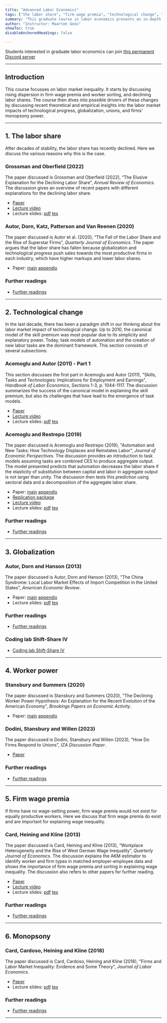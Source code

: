 ```yaml
---
title: "Advanced Labor Economics"
tags: ["the labor share", "firm wage premia", "technological change", "automation", "globalization", "worker power", "monopsony"]
summary: "This graduate course in labor economics presents an in-depth overview of recent research in labor economics focussing on inequality, technological change, globalization, unions, and monopsony. The course discusses the most recent theories as well as recent advances in empirical research designs."
author: "Instructor: Maarten Goos"
showToc: true
disableAnchoredHeadings: false

---
```


Students interested in graduate labor economics can join [this permanent Discord server](https://discord.gg/v7rTMh4q)

---

## Introduction

This course focusses on labor market inequality. It starts by discussing rising dispersion in firm wage premia and worker sorting, and declining labor shares. The course then dives into possible drivers of these changes by discussing recent theoretical and empirical insights into the labor market impacts of technological progress, globalization, unions, and firms' monopsony power. 

---

## 1. The labor share

After decades of stability, the labor share has recently declined. Here we discuss the various reasons why this is the case.

### Grossman and Oberfield (2022)
The paper discussed is Grossman and Oberfield (2022), “The Elusive Explanation for the Declining Labor Share”, <i>Annual Review of Economics</i>. The discussion gives an overview of recent papers with different explanations for the declining labor share.
+ [Paper](https://github.com/MaartenGoos/graduate_labor/blob/1c7855192f5c8bb937b6948c0a303c2b23ae1e62/labor_share/202204_GrossmanOberfield/202204-GrossmanOberfield.pdf)
+ [Lecture video](https://youtu.be/vho5rY_JKCM)
+ Lecture slides: [pdf](https://github.com/MaartenGoos/graduate_labor/blob/1c7855192f5c8bb937b6948c0a303c2b23ae1e62/labor_share/202204_GrossmanOberfield/slides/202204-GrossmanOberfield-slides.pdf) [tex](https://github.com/MaartenGoos/graduate_labor/tree/1c7855192f5c8bb937b6948c0a303c2b23ae1e62/labor_share/202204_GrossmanOberfield/slides/tex)

### Autor, Dorn, Katz, Patterson and Van Reenen (2020)
The paper discussed is Autor et al. (2020), “The Fall of the Labor Share and the Rise of Superstar Firms”, <i>Quarterly Journal of Economics</i>. The paper argues that the labor share has fallen because globalization and technological progress push sales towards the most productive firms in each industry, which have higher markups and lower labor shares.
+ Paper: [main](https://github.com/MaartenGoos/graduate_labor/blob/1c7855192f5c8bb937b6948c0a303c2b23ae1e62/labor_share/202005_Autoretal/202005-Autoretal.pdf)
[appendix](https://github.com/MaartenGoos/graduate_labor/blob/1c7855192f5c8bb937b6948c0a303c2b23ae1e62/labor_share/202005_Autoretal/202005-Autoretal-Appendix.pdf)

### Further readings 
+ [Further readings](https://github.com/MaartenGoos/graduate_labor/tree/1c7855192f5c8bb937b6948c0a303c2b23ae1e62/labor_share/papers)

---

## 2. Technological change

In the last decade, there has been a paradigm shift in our thinking about the labor market impact of technological change. Up to 2010, the canonical model of the skill premium was most popular due to its simplicity and explanatory power. Today, task models of automation and the creation of new labor tasks are the dominant framework. This section consists of several subsections:

### Acemoglu and Autor (2011) - Part 1
This section discusses the first part in Acemoglu and Autor (2011), "Skills, Tasks and Technologies: Implications for Employment and Earnings", <i>Handbook of Labor Economics</i>, Sections 1-3, p. 1044-1117. The discussion summarizes the success of the canonical model in explaining the skill premium, but also its challenges that have lead to the emergence of task models.
+ [Paper](https://github.com/MaartenGoos/graduate_labor/blob/1c7855192f5c8bb937b6948c0a303c2b23ae1e62/technological_change/201101_AcemogluAutor/201101-AcemogluAutor-part%201.pdf)
+ [Lecture video](https://www.youtube.com/watch?v=bwJg4OnPHvU)
+ Lecture slides: [pdf](https://github.com/MaartenGoos/graduate_labor/blob/1c7855192f5c8bb937b6948c0a303c2b23ae1e62/technological_change/201101_AcemogluAutor/slides/201101-AcemogluAutor-P1-slides.pdf) [tex](https://github.com/MaartenGoos/graduate_labor/tree/1c7855192f5c8bb937b6948c0a303c2b23ae1e62/technological_change/201101_AcemogluAutor/slides/tex)

### Acemoglu and Restrepo (2019)
The paper discussed is Acemoglu and Restrepo (2019), "Automation and New Tasks: How Technology Displaces and Reinstates Labor", <i>Journal of Economic Perspectives</i>. The discussion provides an introduction to task models assuming tasks are combined CES to produce aggregate output. The model presented predicts that automation decreases the labor share if the elasticity of substitution between capital and labor in aggregate output is not larger than unity. The discussion then tests this prediction using sectoral data and a decomposition of the aggregate labor share. 
+ Paper: [main](https://github.com/MaartenGoos/graduate_labor/blob/1c7855192f5c8bb937b6948c0a303c2b23ae1e62/technological_change/201904_AcemogluRestrepo/201904-AcemogluRestrepo.pdf) [appendix](https://github.com/MaartenGoos/graduate_labor/blob/1c7855192f5c8bb937b6948c0a303c2b23ae1e62/technological_change/201904_AcemogluRestrepo/201904-AcemogluRestrepo-appendix.pdf)
+ [Replication package](https://github.com/MaartenGoos/graduate_labor/tree/1c7855192f5c8bb937b6948c0a303c2b23ae1e62/technological_change/201904_AcemogluRestrepo/data)
+ [Lecture video](https://www.youtube.com/watch?v=Nio5W6VNwcw&t=22s)
+ Lecture slides: [pdf](https://github.com/MaartenGoos/graduate_labor/blob/1c7855192f5c8bb937b6948c0a303c2b23ae1e62/technological_change/201904_AcemogluRestrepo/slides/201904-AcemogluRestrepo-slides.pdf) [tex](https://github.com/MaartenGoos/graduate_labor/tree/1c7855192f5c8bb937b6948c0a303c2b23ae1e62/technological_change/201904_AcemogluRestrepo/slides/tex)

### Further readings 
+ [Further readings](https://github.com/MaartenGoos/graduate_labor/tree/1c7855192f5c8bb937b6948c0a303c2b23ae1e62/technological_change/papers)

---

## 3. Globalization

### Autor, Dorn and Hanson (2013)
The paper discussed is Autor, Dorn and Hanson (2013), "The China Syndrome: Local Labor Market Effects of Import Competition in the United States", <i>American Economic Review</i>.
+ Paper: [main](https://github.com/MaartenGoos/graduate_labor/blob/master/globalization/201310_AutorDornHanson/201310-AutorDornHanson.pdf) [appendix](https://github.com/MaartenGoos/graduate_labor/blob/5cd1ce9987c8c3b56e561701e3de4fd2773f315d/globalization/201310_AutorDornHanson/201310-AutorDornHanson-Appendix.pdf)
+ Lecture slides: [pdf](https://github.com/MaartenGoos/graduate_labor/blob/56f4072d9cdcbe8c76fa291f50908d05d9d25d23/globalization/201310_AutorDornHanson/slides/201310-AutorDornHanson-slides.pdf) [tex](https://github.com/MaartenGoos/graduate_labor/tree/56f4072d9cdcbe8c76fa291f50908d05d9d25d23/globalization/201310_AutorDornHanson/slides/tex)

### Further readings 
+ [Further readings](https://github.com/MaartenGoos/graduate_labor/tree/master/globalization/papers)

### Coding lab Shift-Share IV 
+ [Coding lab Shift-Share IV](https://github.com/Mixtape-Sessions/Shift-Share/tree/main/Lab)

---

## 4. Worker power 

### Stansbury and Summers (2020)
The paper discussed is Stansbury and Summers (2020), "The Declining Worker Power Hypothesis: An Explanation for the Recent Evolution of the American Economy", <i>Brookings Papers on Economic Activity</i>.
+ Paper: [main](https://github.com/MaartenGoos/graduate_labor/blob/5cd1ce9987c8c3b56e561701e3de4fd2773f315d/unions/202003_StansburrySummers/202003-StansburySummers.pdf) [appendix](https://github.com/MaartenGoos/graduate_labor/blob/5cd1ce9987c8c3b56e561701e3de4fd2773f315d/unions/202003_StansburrySummers/202003-StansburrySummers-Appendix.pdf)

### Dodini, Stansbury and Willen (2023)
The paper discussed is Dodini, Stansbury and Willen (2023), "How Do Firms Respond to Unions", <i>IZA Discussion Paper</i>.
+ [Paper](https://github.com/MaartenGoos/graduate_labor/blob/5cd1ce9987c8c3b56e561701e3de4fd2773f315d/unions/202312-DodiniStansburyWillen/202312-DodiniStansburyWillen.pdf) 

### Further readings 
+ [Further readings](https://github.com/MaartenGoos/graduate_labor/tree/5cd1ce9987c8c3b56e561701e3de4fd2773f315d/unions/papers)

---

## 5. Firm wage premia

If firms have no wage-setting power, firm wage premia would not exist for equally productive workers. Here we discuss that firm wage premia do exist and are important for explaining wage inequality. 

### Card, Heining and Kline (2013)
The paper discussed is Card, Heining and Kline (2013), “Workplace Heterogeneity and the Rise of West German Wage Inequality”, <i>Quarterly Journal of Economics</i>. The discussion explains the AKM estimator to identify worker and firm types in matched employer-employee data and shows the importance of firm wage premia and sorting in explaining wage inequality. The discussion also refers to other papers for further reading. 
+ [Paper](https://github.com/MaartenGoos/graduate_labor/blob/1c7855192f5c8bb937b6948c0a303c2b23ae1e62/firm_wage_premia/201308_CardHeiningKline/201308-CardHeiningKline.pdf)
+ [Lecture video](https://youtu.be/pfegOG4l3jc)
+ Lecture slides: [pdf](https://github.com/MaartenGoos/graduate_labor/blob/1c7855192f5c8bb937b6948c0a303c2b23ae1e62/firm_wage_premia/201308_CardHeiningKline/slides/201308-CardHeiningKline-slides.pdf) [tex](https://github.com/MaartenGoos/graduate_labor/tree/1c7855192f5c8bb937b6948c0a303c2b23ae1e62/firm_wage_premia/201308_CardHeiningKline/slides/tex)

### Further readings 
+ [Further readings](https://github.com/MaartenGoos/graduate_labor/tree/1c7855192f5c8bb937b6948c0a303c2b23ae1e62/firm_wage_premia/papers)

---

## 6. Monopsony

### Card, Cardoso, Heining and Kline (2018)

The paper discussed is Card, Cardoso, Heining and Kline (2018), "Firms and Labor Market Inequality: Evidence and Some Theory", <i>Journal of Labor Economics</i>.
+ [Paper](https://github.com/MaartenGoos/graduate_labor/blob/5cd1ce9987c8c3b56e561701e3de4fd2773f315d/monopsony/201801_Cardetal/201801-Cardetal.pdf)
+ Lecture slides: [pdf](https://github.com/MaartenGoos/graduate_labor/blob/5cd1ce9987c8c3b56e561701e3de4fd2773f315d/monopsony/201801_Cardetal/slides/201801-Cardetal-slides.pdf) [tex](https://github.com/MaartenGoos/graduate_labor/tree/5cd1ce9987c8c3b56e561701e3de4fd2773f315d/monopsony/201801_Cardetal/slides/tex)

### Further readings 

+ [Further readings](https://github.com/MaartenGoos/graduate_labor/tree/681eab3eb0f78b5ab9464fd3e58ab256ceb795dd/monopsony/papers)

---
